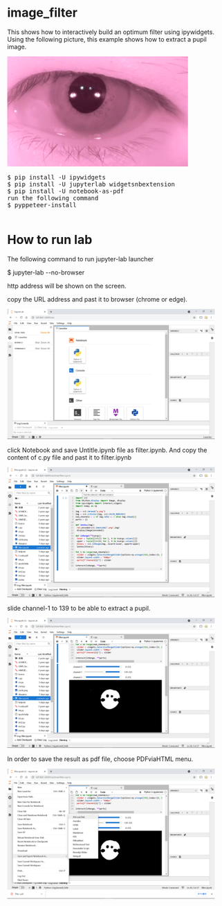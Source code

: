 # image_filter
This shows how to interactively build an optimum filter using ipywidgets.
Using the following picture, this example shows how to extract a pupil image.

<img src='p.png' width=418 height=254>
<pre>
$ pip install -U ipywidgets
$ pip install -U jupyterlab widgetsnbextension
$ pip install -U notebook-as-pdf
run the following command
$ pyppeteer-install

</pre>

# How to run lab
The following command to run jupyter-lab launcher

$ jupyter-lab --no-browser

http address will be shown on the screen.

copy the URL address and past it to browser (chrome or edge).


<img src='1.png' width=480 height=300>

click Notebook and save Untitle.ipynb file as filter.ipynb. 
And copy the content of c.py file and past it to filter.ipynb

<img src='2.png' width=480 height=300>

slide channel-1 to 139 to be able to extract a pupil.

<img src='3.png' width=480 height=300>

In order to save the result as pdf file, choose PDFviaHTML menu.

<img src='4.png' width=480 height=300>
